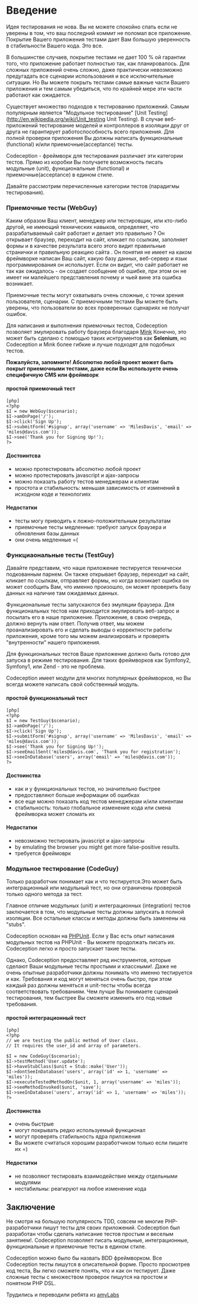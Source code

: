# Введение

Идея тестирования не нова. Вы не можете спокойно спать если не уверены в том, что ваш последний коммит не поломал все приложение.
Покрытие Вашего приложения тестами дает Вам большую уверенность в стабильности Вашего кода. Это все.

В большинстве случаев, покрытие тестами не дает 100 % ой гарантии того, что приложение работает полностью так, как планировалось. Для сложных приложений очень сложно, даже практически невозможно предугадать все сценарии использования и все исключительные ситуации.
Но Вы можете покрыть тестами самые важные части Вашего приложения и тем самым убедиться, что по крайней мере эти части работают как ожидается.

Существует множество подходов к тестированию приложений. Самым популярным является "Модульное тестирование" [Unit Testing](http://en.wikipedia.org/wiki/Unit_testing Unit Testing). В случае веб-приложений тестирование моделей и контроллеров в изоляции друг от друга не гарантирует работоспособность всего приложения. Для полной проверки приложения Вы должны написать функциональные (functional) и/или приемочные(acceptance) тесты.

Codeception - фреймворк для тестирования различает эти категории тестов. Прямо из коробки Вы получаете возможность писать модульные (unit), функциональные (functional) и приемочные(acceptance) в едином стиле.

Давайте рассмотрим перечисленные категории тестов (парадигмы тестирования).

### Приемочные тесты (WebGuy)

Каким образом Ваш клиент, менеджер или тестировщик,  или кто-либо другой, не имеющий технических навыков, определяет, что разрабатываемый сайт работает и делает это правильно ?  Он открывает браузер, переходит на сайт, кликает по ссылкам, заполняет формы и в качестве результата всего этого видит правильные странички и правильную реакцию сайта . Он понятия не имеет на каком фреймворке написан Ваш сайт, какую базу данных, веб-сервер и язык программирования он использует. Если он видит, что сайт работает не так как ожидалось - он создает сообщение об ошибке, при этом он не имеет ни малейшего представления почему и чьей вине эта ошибка возникает.

Приемочные тесты могут охватывать очень сложные, с точки зрения пользователя, сценарии. С приемочными тестами Вы можете быть уверены, что пользователи во всех проверенных сценариях не получат ошибок. 

Для написания и выполнения приемочных тестов, Codeception позволяет эмулировать работу браузера благодаря [Mink](http://mink.behat.org) Конечно, это может быть сделано с помощью таких иснтрументов как **Selenium**, но Codeception и Mink более гибкие и лучше подходят для подобных тестов.

**Пожалуйста, запомните! Абсолютно любой проект может быть покрыт приемочными тестами, даже если Вы используете очень специфичную CMS или фреймворк**

#### простой приемочный тест
~~~
[php]
<?php
$I = new WebGuy($scenario);
$I->amOnPage('/');
$I->click('Sign Up');
$I->submitForm('#signup', array('username' => 'MilesDavis', 'email' => 'miles@davis.com'));
$I->see('Thank you for Signing Up!');
?>
~~~

#### Достоинтсва

* можно протестировать абсолютно любой проект
* можно протестировать javascript и ajax-запросы
* можно показать работу тестов менеджерам и клиентам
* простота и стабильность: меньшая зависимость от изменений в исходном коде и технологиях

#### Недостатки
* тесты могу приводить к ложно-положительным результатам
* приемочные тесты медленные: требуют запуск браузера и обновления базы данных
* они очень медленные =(


### Функциаональные тесты (TestGuy)

Давайте представим, что наше приложение тестируется технически подкованным парнем. Он также открывает браузер, переходит на сайт, кликает по ссылкам, отправляет формы, но когда возникает ошибка он может сообщить Вам, что именно произошло, он может проверить базу данных на наличие там ожидаемых данных.

Функциональные тесты запускаются без эмуляции браузера. Для функциональных тестов нам приходится эмулировать веб-запрос и посылать его в наше приложение. Приложение, в свою очередь, должно вернуть нам ответ. Получив ответ, мы можем проанализировать его и сделать выводы о корректности работы приложения, кроме того мы можем анализировать и проверять "внутренности" нашего приложения.

Для функциональных тестов Ваше приложение должно быть готово для запуска в режиме тестирования. Для таких фреймворков как Symfony2, Symfony1, или Zend - это не проблема. 

Codeception имеет модули для многих популярных фреймворков, но Вы всегда можете написать свой собственный модуль.

#### простой функциональный тест

~~~
[php]
<?php
$I = new TestGuy($scenario);
$I->amOnPage('/');
$I->click('Sign Up');
$I->submitForm('#signup', array('username' => 'MilesDavis', 'email' => 'miles@davis.com'));
$I->see('Thank you for Signing Up!');
$I->seeEmailSent('miles@davis.com', 'Thank you for registration');
$I->seeInDatabase('users', array('email' => 'miles@davis.com'));
?>
~~~

#### Достоинства

* как и у функциональных тестов, но значительно быстрее
* предоставляют больше информации об ошибках
* все еще можно показать код тестов менеджерам и/или клиентам
* стабильность: только глобальное изменение кода или смена фреймворка может сломать их 

#### Недостатки

* невозможно тестировать javascript и ajax-запросы
* by emulating the browser you might get more false-positive results.
* требуется фреймоврк

### Модульное тестирование (CodeGuy)

Только разработчик понимает как и что тестируется.Это может быть интеграционный или модульный тест, но они ограничены проверкой только одного метода за тест.

Главное отличие модульных (unit) и интеграционных (integration) тестов заключается в том, что модульные тесты должны запускать в полной изоляции.
Все остальные классы и методы должны быть заменены на "stubs".

Codeception основан на [PHPUnit](http://www.phpunit.de/). Если у Вас есть опыт написания модульных тестов на PHPUnit - Вы можете продолжать писать их. Codeception легко и просто запускает такие тесты. 

Однако, Codeception предоставляет ряд инструментов, которые сделают Ваши модульные тесты простыми и классными!. Даже не очень опытные разработчики должны понимать что именно тестируется и как. Требования и код могут меняться очень быстро, при этом каждый раз должны меняться и unit-тесты чтобы всегда соответствовать требованиям. Чем лучше Вы понимаете сценарий тестирования, тем быстрее Вы сможете изменить его под новые требования. 

#### простой интеграционный тест

~~~
[php]
<?php
// we are testing the public method of User class.
// It requires the user_id and array of parameters.

$I = new CodeGuy($scenario);
$I->testMethod('User.update');
$I->haveStubClass($unit = Stub::make('User'));
$I->dontSeeInDatabase('users', array('id' => 1, 'username' => 'miles'));
$I->executeTestedMethodOn($unit, 1, array('username' => 'miles'));
$I->seeMethodInvoked($unit, 'save');
$I->seeInDatabase('users', array('id' => 1, 'username' => 'miles'));
?>
~~~

#### Достоинства

* очень быстрые
* могут покрывать редко используемый функционал
* могут проверять стабильность ядра приложения
* Вы можете считаться хорошим разработчиком только если пишите их =)

#### Недостатки

* не позволяют тестировать взаимодействие между отдельными модулями
* нестабильны: реагируют на любое изменение кода

## Заключение

Не смотря на большую популярность TDD, совсем не многие PHP-разработчики пишут тесты для своих приложений. Codeception был разработан чтобы сделать написание тестов простым и веселым занятием!. Codeception позволяет писать модульные, интеграционные, функциональные и приемочные тесты в едином стиле.

Codeception можно было бы назвать BDD фреймворком. Все Codeception тесты пишутся в описательной форме. Просто просмотрев код теста, Вы легко сможете понять, что и как он тестирует. Даже сложные тесты с множеством проверок пишутся на простом и понятном PHP DSL.


Трудились и переводили ребята из [amyLabs](http://amylabs.ru/)